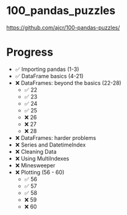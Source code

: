 # 100_pandas_puzzles
https://github.com/ajcr/100-pandas-puzzles/

# Progress
* ✅ Importing pandas (1-3)
* ✅ DataFrame basics (4-21)
* ❌ DataFrames: beyond the basics (22-28)
    * ✅ 22
    * ✅ 23
    * ✅ 24
    * ✅ 25
    * ❌ 26
    * ❌ 27
    * ❌ 28
* ❌ DataFrames: harder problems
* ❌ Series and DatetimeIndex
* ❌ Cleaning Data
* ❌ Using MultiIndexes
* ❌ Minesweeper
* ❌ Plotting (56 - 60)
    * ✅ 56
    * ✅ 57
    * ✅ 58
    * ❌ 59
    * ❌ 60